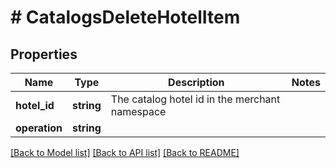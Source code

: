# # CatalogsDeleteHotelItem

## Properties

Name | Type | Description | Notes
------------ | ------------- | ------------- | -------------
**hotel_id** | **string** | The catalog hotel id in the merchant namespace |
**operation** | **string** |  |

[[Back to Model list]](../../README.md#models) [[Back to API list]](../../README.md#endpoints) [[Back to README]](../../README.md)
